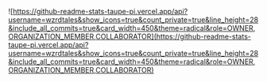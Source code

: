 ![https://github-readme-stats-taupe-pi.vercel.app/api?username=wzrdtales&show_icons=true&count_private=true&line_height=28&include_all_commits=true&card_width=450&theme=radical&role=OWNER,ORGANIZATION_MEMBER,COLLABORATOR](https://github-readme-stats-taupe-pi.vercel.app/api?username=wzrdtales&show_icons=true&count_private=true&line_height=28&include_all_commits=true&card_width=450&theme=radical&role=OWNER,ORGANIZATION_MEMBER,COLLABORATOR)
